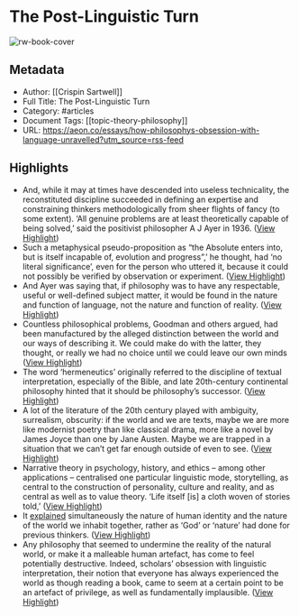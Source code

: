 # The Post-Linguistic Turn

![rw-book-cover](https://aeon.co/apple-touch-icon.png)

## Metadata
- Author: [[Crispin Sartwell]]
- Full Title: The Post-Linguistic Turn
- Category: #articles
- Document Tags: [[topic-theory-philosophy]] 
- URL: https://aeon.co/essays/how-philosophys-obsession-with-language-unravelled?utm_source=rss-feed

## Highlights
- And, while it may at times have descended into useless technicality, the reconstituted discipline succeeded in defining an expertise and constraining thinkers methodologically from sheer flights of fancy (to some extent). ‘All genuine problems are at least theoretically capable of being solved,’ said the positivist philosopher A J Ayer in 1936. ([View Highlight](https://read.readwise.io/read/01h0nzk39dd4amb85kw5dj2j05))
- Such a metaphysical pseudo-proposition as “the Absolute enters into, but is itself incapable of, evolution and progress”,’ he thought, had ‘no literal significance’, even for the person who uttered it, because it could not possibly be verified by observation or experiment. ([View Highlight](https://read.readwise.io/read/01h0nzjrh546x0wm5q73wfttvb))
- And Ayer was saying that, if philosophy was to have any respectable, useful or well-defined subject matter, it would be found in the nature and function of language, not the nature and function of reality. ([View Highlight](https://read.readwise.io/read/01h0nzkt6knmn2aqwzp8ftsf7x))
- Countless philosophical problems, Goodman and others argued, had been manufactured by the alleged distinction between the world and our ways of describing it. We could make do with the latter, they thought, or really we had no choice until we could leave our own minds ([View Highlight](https://read.readwise.io/read/01h0nzwcnwm0qjetz6d3maydd4))
- The word ‘hermeneutics’ originally referred to the discipline of textual interpretation, especially of the Bible, and late 20th-century continental philosophy hinted that it should be philosophy’s successor. ([View Highlight](https://read.readwise.io/read/01h0p045cydp1se2tpmba34emt))
- A lot of the literature of the 20th century played with ambiguity, surrealism, obscurity: if the world and we are texts, maybe we are more like modernist poetry than like classical drama, more like a novel by James Joyce than one by Jane Austen. Maybe we are trapped in a situation that we can’t get far enough outside of even to see. ([View Highlight](https://read.readwise.io/read/01h0p0723bdhh9f9tt0aa8mfdm))
- Narrative theory in psychology, history, and ethics – among other applications – centralised one particular linguistic mode, storytelling, as central to the construction of personality, culture and reality, and as central as well as to value theory. ‘Life itself [is] a cloth woven of stories told,’ ([View Highlight](https://read.readwise.io/read/01h0p08n6w1xe4cc63j89yds8n))
- It [explained](https://aeon.co/essays/why-story-is-used-to-explain-symphonies-and-sport-matches-alike) simultaneously the nature of human identity and the nature of the world we inhabit together, rather as ‘God’ or ‘nature’ had done for previous thinkers. ([View Highlight](https://read.readwise.io/read/01h0p09z9canhb5g8fb5qegev2))
- Any philosophy that seemed to undermine the reality of the natural world, or make it a malleable human artefact, has come to feel potentially destructive. Indeed, scholars’ obsession with linguistic interpretation, their notion that everyone has always experienced the world as though reading a book, came to seem at a certain point to be an artefact of privilege, as well as fundamentally implausible. ([View Highlight](https://read.readwise.io/read/01h0p0nep6kgcw3yjezysj5qca))

